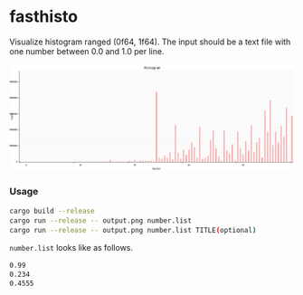 # fasthisto

Visualize histogram ranged (0f64, 1f64). The input should be a text file with one number between 0.0 and 1.0 per line.

![image](img/output.png)

### Usage

```bash
cargo build --release
cargo run --release -- output.png number.list
cargo run --release -- output.png number.list TITLE(optional)
```

`number.list` looks like as follows.

```number.list
0.99
0.234
0.4555
```
